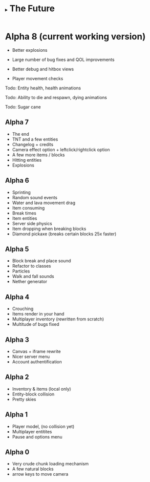 <details> <summary> <h1 style="display:inline-block"> The Future </h1> </summary>

## Alpha 9

Todo: chests

Todo: animated textures (water + lava)

Todo: water + lava cut textures for surface (and flowing variants)

</details>

# Alpha 8 (current working version)

- Better explosions

- Large number of bug fixes and QOL improvements

- Better debug and hitbox views

- Player movement checks

Todo: Entity health, health animations

Todo: Ability to die and respawn, dying animations

Todo: Sugar cane

## Alpha 7

- The end
- TNT and a few entities
- Changelog + credits
- Camera effect option + leftclick/rightclick option
- A few more items / blocks
- Hitting entities
- Explosions

## Alpha 6

- Sprinting
- Random sound events
- Water and lava movement drag
- Item consuming
- Break times
- Item entities
- Server side physics
- Item dropping when breaking blocks
- Diamond pickaxe (breaks certain blocks 25x faster)

## Alpha 5

- Block break and place sound
- Refactor to classes
- Particles
- Walk and fall sounds
- Nether generator

## Alpha 4

- Crouching
- Items render in your hand
- Multiplayer inventory (rewritten from scratch)
- Multitude of bugs fixed

## Alpha 3

- Canvas + iframe rewrite
- Nicer server menu
- Account authentification

## Alpha 2

- Inventory & items (local only)
- Entity-block collision
- Pretty skies

## Alpha 1

- Player model, (no collision yet)
- Multiplayer entitites
- Pause and options menu

## Alpha 0

- Very crude chunk loading mechanism
- A few natural blocks
- arrow keys to move camera